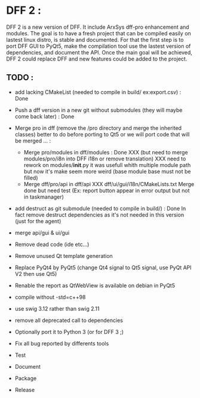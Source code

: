 DFF 2 : 
=======

DFF 2 is a new version of DFF. It include ArxSys dff-pro enhancement and modules.
The goal is to have a fresh project that can be compiled easily on lastest linux distro, is stable and documented. 
For that the first step is to port DFF GUI to PyQt5, make the compilation tool use the lastest version of dependencies, and document the API. 
Once the main goal will be achieved, DFF 2 could replace DFF and new features could be added to the project.

TODO :  
------

- add lacking CMakeList (needed to compile in build/ ex:export.csv) : Done

- Push a dff version in a new git without submodules (they will maybe come back later) : Done

- Merge pro in dff (remove the /pro directory and merge the inherited classes) better to do before porting to Qt5 or we will port code that will be merged ... :
  * Merge pro/modules in dff/modules : Done
    XXX (but need to merge modules/pro/i8n into DFF i18n or remove translation)
    XXX need to rework on modules/__init__.py it was usefull whith multiple module path but now it's make seem more weird (base module base must not be filled)
  * Merge dff/pro/api in dff/api
    XXX dff/ui/gui/i18n/CMakeLists.txt
    Merge done but need test (Ex: report button appear in error output but not in taskmanager)

- add destruct as git submodule (needed to compile in build/) : Done
  In fact remove destruct dependencies as it's not needed in this version (just for the agent)

- merge api/gui & ui/gui   
- Remove dead code (ide etc...)
- Remove unused Qt template generation
- Replace PyQt4 by PyQt5 (change Qt4 signal to Qt5 signal, use PyQt API V2 then use Qt5)
- Renable the report as QtWebView is available on debian in PyQt5


- compile without -std=c++98
- use swig 3.12 rather than swig 2.11
- remove all deprecated call to dependencies 
- Optionally port it to Python 3 (or for DFF 3 ;)
- Fix all bug reported by differents tools
- Test 
- Document
- Package
- Release 
